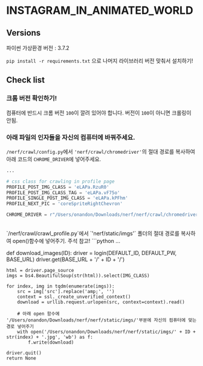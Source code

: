 # INSTAGRAM_IN_ANIMATED_WORLD

## Versions

파이썬 가상환경 버전 : 3.7.2

`pip install -r requirements.txt` 으로 나머지 라이브러리 버전 맞춰서 설치하기!

## Check list

### 크롬 버전 확인하기!
컴퓨터에 반드시 크롬 버전 `100`이 깔려 있어야 합니다. 버전이 `100`이 아니면 크롤링이 안됨.

### 아래 파일의 인자들을 자신의 컴퓨터에 바꿔주세요.

`/nerf/crawl/config.py`에서 `'nerf/crawl/chromedriver'`의 절대 경로를 복사하여 아래 코드의 `CHROME_DRIVER`에 넣어주세요.
```python
...

# css class for crawling in profile page
PROFILE_POST_IMG_CLASS = 'eLAPa.RzuR0'
PROFILE_POST_IMG_CLASS_TAG = 'eLAPa.vF75o'
PROFILE_SINGLE_POST_IMG_CLASS = 'eLAPa.kPFhm'
PROFILE_NEXT_PIC = 'coreSpriteRightChevron'

CHROME_DRIVER = r"/Users/onandon/Downloads/nerf/nerf/crawl/chromedriver" # 여기에 자신의 컴퓨터에 맞는 경로를 넣어주기!
```
<br>
`/nerf/crawl/crawl_profile.py`에서 `'nerf/static/imgs'` 폴더의 절대 경로를 복사하여 open()함수에 넣어주기. 주석 참고!
```python
...

def download_images(ID):
    driver = login(DEFAULT_ID, DEFAULT_PW, BASE_URL)
    driver.get(BASE_URL + '/' + ID + '/')
    
    html = driver.page_source
    imgs = bs4.BeautifulSoup(str(html)).select(IMG_CLASS)
    
    for index, img in tqdm(enumerate(imgs)):
        src = img['src'].replace('amp;', '')
        context = ssl._create_unverified_context()
        download = urllib.request.urlopen(src, context=context).read()
        
        # 아래 open 함수에 '/Users/onandon/Downloads/nerf/nerf/static/imgs/'부분에 자신의 컴퓨터에 맞는 경로 넣어주기
        with open('/Users/onandon/Downloads/nerf/nerf/static/imgs/' + ID + str(index) + '.jpg', 'wb') as f:
            f.write(download)
        
    driver.quit()
    return None
```
